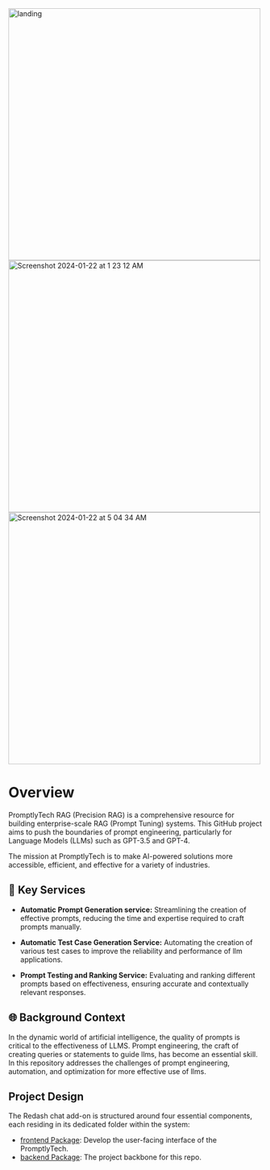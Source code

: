 
<img width="500"  alt="landing" src="https://github.com/Azizadx/promptlytech-rag-hub/assets/45791956/0d186766-94ff-4701-8643-152c54325257"/>
<img width="500" alt="Screenshot 2024-01-22 at 1 23 12 AM" src="https://github.com/Azizadx/promptlytech-rag-hub/assets/45791956/81f6eb7c-f0c7-4282-8e2e-5ed577467a01">

<img width="500" alt="Screenshot 2024-01-22 at 5 04 34 AM" src="https://github.com/Azizadx/promptlytech-rag-hub/assets/45791956/b69e9755-cada-4e31-8131-6b8b9feba59b">



# Overview
PromptlyTech RAG (Precision RAG) is a comprehensive resource for building enterprise-scale RAG (Prompt Tuning) systems. This GitHub project aims to push the boundaries of prompt engineering, particularly for Language Models (LLMs) such as GPT-3.5 and GPT-4.

The mission at PromptlyTech is to make AI-powered solutions more accessible, efficient, and effective for a variety of industries.

## 🚀 Key Services
- **Automatic Prompt Generation service:** Streamlining the creation of effective prompts, reducing the time and expertise required to craft prompts manually.

- **Automatic Test Case Generation Service:** Automating the creation of various test cases to improve the reliability and performance of llm applications.
- **Prompt Testing and Ranking Service:** Evaluating and ranking different prompts based on effectiveness, ensuring accurate and contextually relevant responses.


## 🌐 Background Context
In the dynamic world of artificial intelligence, the quality of prompts is critical to the effectiveness of LLMS. Prompt engineering, 
the craft of creating queries or statements to guide llms, has become an essential skill. 
In this repository addresses the challenges of prompt engineering, automation, and optimization for more effective use of llms.



## Project Design
The Redash chat add-on is structured around four essential components, each residing in its dedicated folder within the system:
- [frontend Package](https://github.com/Azizadx/promptlytech-rag-hub/tree/main/packages/frontend): Develop the user-facing interface of the PromptlyTech.
- [backend Package](https://github.com/Azizadx/promptlytech-rag-hub/tree/main/packages/backend): The project backbone for this repo.
